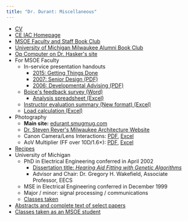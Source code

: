 ```yaml
---
title: "Dr. Durant: Miscellaneous"
---
```


* [CV](cv.pdf)
* [CE IAC Homepage](../ceiac/)
* [MSOE Faculty and Staff Book Club](bookClub.html)
* [University of Michigan Milwaukee Alumni Book Club](bookClubUmMke.html)
* [Op Computer on Dr. Hasker's site](https://faculty-web.msoe.edu/hasker/opcomp/)
* For MSOE Faculty
  * In-service presentation handouts
    * [2015: Getting Things Done](2015inserviceGtd.html)
    * [2007: Senior Design (PDF)](2007inserviceSeniorProjectTeams.pdf)
    * [2006: Developmental Advising (PDF)](2006InServiceDevelopmentalAdvising.pdf)
  * [Boice's feedback survey (Word)](boiceSurvey.doc)
    * [Analysis spreadsheet (Excel)](boiceSurveyAnalysis.xlsx)
  * [Instructor evaluation summary (New format) (Excel)](eval.xls)
  * [Load calculation (Excel)](load.xls)
* Photography
  * **Main site:** [edurant.smugmug.com](https://edurant.smugmug.com/)
  * [Dr. Steven Reyer's Milwaukee Architecture Website](/mke/)
  * Canon Camera/Lens Interactions: [PDF](cameraLens.pdf), [Excel](cameraLens.xls)
  * AoV Multiplier (FF over 10D/1.6&times;): [PDF](AoVmultiplier.pdf), [Excel](AoVmultiplier.xls)
* [Recipes](recipes/)
* University of Michigan
  * PhD in Electrical Engineering conferred in April 2002
      * [Dissertation title: *Hearing Aid Fitting with Genetic Algorithms*](papers/)
      * Advisor and Chair: Dr. Gregory H. Wakefield, Associate Professor, EECS
  * MSE in Electrical Engineering conferred in December 1999
  * Major / minor: signal processing / communications
  * [Classes taken](mich-classes.html)
* [Abstracts and complete text of select papers](papers/)
* [Classes taken as an MSOE student](msoe-classes.html)
